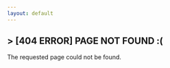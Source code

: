 ```yaml
---
layout: default
---
```


## > [404 ERROR] PAGE NOT FOUND :(

The requested page could not be found.
